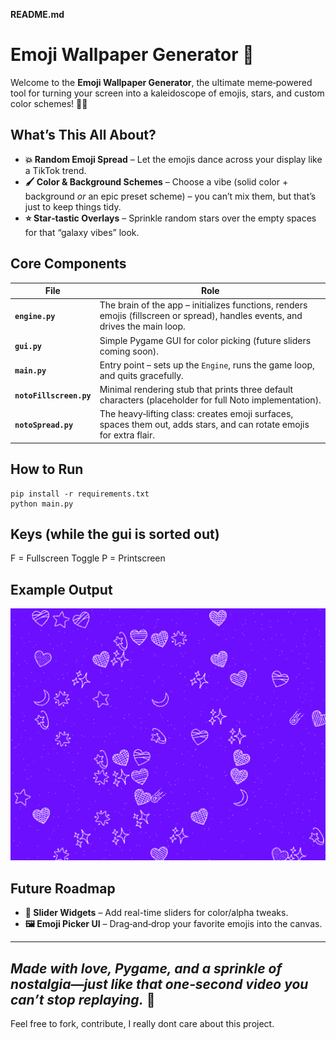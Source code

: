 **README.md**

# Emoji Wallpaper Generator 🎉

Welcome to the **Emoji Wallpaper Generator**, the ultimate meme‑powered tool for turning your screen into a kaleidoscope of emojis, stars, and custom color schemes! 🚀✨

## What’s This All About?

- **💥 Random Emoji Spread** – Let the emojis dance across your display like a TikTok trend.  
- **🖌️ Color & Background Schemes** – Choose a vibe (solid color + background *or* an epic preset scheme) – you can’t mix them, but that’s just to keep things tidy.  
- **⭐ Star‑tastic Overlays** – Sprinkle random stars over the empty spaces for that “galaxy vibes” look.  

## Core Components

| File | Role |
|------|------|
| **`engine.py`** | The brain of the app – initializes functions, renders emojis (fillscreen or spread), handles events, and drives the main loop. |
| **`gui.py`** | Simple Pygame GUI for color picking (future sliders coming soon). |
| **`main.py`** | Entry point – sets up the `Engine`, runs the game loop, and quits gracefully. |
| **`notoFillscreen.py`** | Minimal rendering stub that prints three default characters (placeholder for full Noto implementation). |
| **`notoSpread.py`** | The heavy‑lifting class: creates emoji surfaces, spaces them out, adds stars, and can rotate emojis for extra flair. |

## How to Run

```
pip install -r requirements.txt
python main.py
```

## Keys (while the gui is sorted out)
F = Fullscreen Toggle
P = Printscreen

## Example Output

![example1.png](./example1.png)


## Future Roadmap

- **🔧 Slider Widgets** – Add real-time sliders for color/alpha tweaks.   
- **🖼️ Emoji Picker UI** – Drag‑and‑drop your favorite emojis into the canvas.  

---

*Made with love, Pygame, and a sprinkle of nostalgia—just like that one‑second video you can’t stop replaying.* 🎈
--- 

Feel free to fork, contribute, I really dont care about this project.